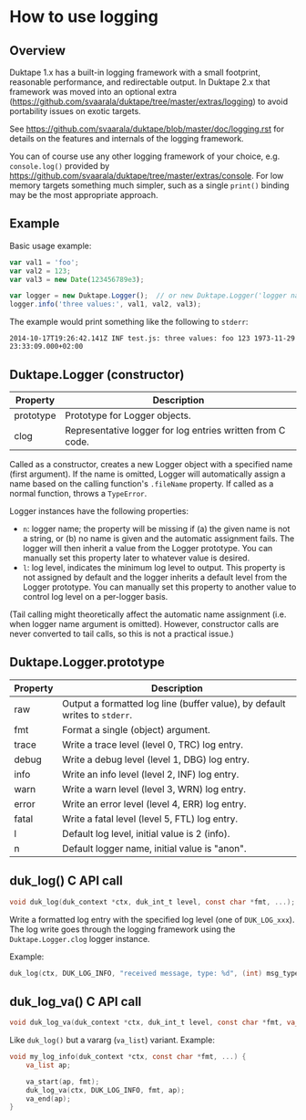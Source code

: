 # How to use logging

## Overview

Duktape 1.x has a built-in logging framework with a small footprint, reasonable
performance, and redirectable output.  In Duktape 2.x that framework was moved
into an optional extra (https://github.com/svaarala/duktape/tree/master/extras/logging)
to avoid portability issues on exotic targets.

See https://github.com/svaarala/duktape/blob/master/doc/logging.rst for details
on the features and internals of the logging framework.

You can of course use any other logging framework of your choice, e.g.
`console.log()` provided by https://github.com/svaarala/duktape/tree/master/extras/console.
For low memory targets something much simpler, such as a single `print()`
binding may be the most appropriate approach.

## Example

Basic usage example:

```js
var val1 = 'foo';
var val2 = 123;
var val3 = new Date(123456789e3);

var logger = new Duktape.Logger();  // or new Duktape.Logger('logger name')
logger.info('three values:', val1, val2, val3);
```

The example would print something like the following to `stderr`:

```
2014-10-17T19:26:42.141Z INF test.js: three values: foo 123 1973-11-29 23:33:09.000+02:00
```

## Duktape.Logger (constructor)

<table>
<thead>
<tr>
<th>Property</th><th>Description</th>
</tr>
</thead>
<tbody>
<tr><td>prototype</td><td>Prototype for Logger objects.</td></tr>
<tr><td>clog</td><td>Representative logger for log entries written from C code.</td></tr>
</tbody>
</table>

Called as a constructor, creates a new Logger object with a specified name
(first argument).  If the name is omitted, Logger will automatically assign
a name based on the calling function's `.fileName` property.  If called as a
normal function, throws a `TypeError`.

Logger instances have the following properties:

- `n`: logger name; the property will be missing if (a) the given name is not
  a string, or (b) no name is given and the automatic assignment fails.  The
  logger will then inherit a value from the Logger prototype. You can manually
  set this property later to whatever value is desired.
- `l`: log level, indicates the minimum log level to output.  This property is
  not assigned by default and the logger inherits a default level from the
  Logger prototype.  You can manually set this property to another value to
  control log level on a per-logger basis.

(Tail calling might theoretically affect the automatic name assignment (i.e.
when logger name argument is omitted).  However, constructor calls are never
converted to tail calls, so this is not a practical issue.)

## Duktape.Logger.prototype

<table>
<thead>
<tr>
<th>Property</th><th>Description</th>
</tr>
</thead>
<tbody>
<tr><td>raw</td><td>Output a formatted log line (buffer value), by default writes to <code>stderr</code>.</td></tr>
<tr><td>fmt</td><td>Format a single (object) argument.</td></tr>
<tr><td>trace</td><td>Write a trace level (level 0, TRC) log entry.</td></tr>
<tr><td>debug</td><td>Write a debug level (level 1, DBG) log entry.</td></tr>
<tr><td>info</td><td>Write an info level (level 2, INF) log entry.</td></tr>
<tr><td>warn</td><td>Write a warn level (level 3, WRN) log entry.</td></tr>
<tr><td>error</td><td>Write an error level (level 4, ERR) log entry.</td></tr>
<tr><td>fatal</td><td>Write a fatal level (level 5, FTL) log entry.</td></tr>
<tr><td>l</td><td>Default log level, initial value is 2 (info).</td></tr>
<tr><td>n</td><td>Default logger name, initial value is "anon".</td></tr>
</tbody>
</table>

## duk_log() C API call

```c
void duk_log(duk_context *ctx, duk_int_t level, const char *fmt, ...);
```

Write a formatted log entry with the specified log level (one of `DUK_LOG_xxx`).
The log write goes through the logging framework using the `Duktape.Logger.clog`
logger instance.

Example:

```c
duk_log(ctx, DUK_LOG_INFO, "received message, type: %d", (int) msg_type);
```

## duk_log_va() C API call

```c
void duk_log_va(duk_context *ctx, duk_int_t level, const char *fmt, va_list ap);
```

Like `duk_log()` but a vararg (`va_list`) variant.  Example:

```c
void my_log_info(duk_context *ctx, const char *fmt, ...) {
    va_list ap;

    va_start(ap, fmt);
    duk_log_va(ctx, DUK_LOG_INFO, fmt, ap);
    va_end(ap);
}
```
